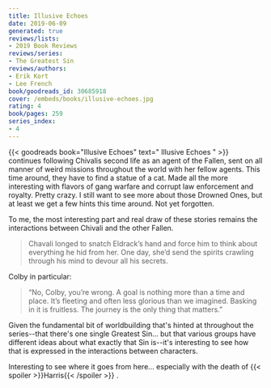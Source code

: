 ```yaml
---
title: Illusive Echoes
date: 2019-06-09
generated: true
reviews/lists:
- 2019 Book Reviews
reviews/series:
- The Greatest Sin
reviews/authors:
- Erik Kort
- Lee French
book/goodreads_id: 30685918
cover: /embeds/books/illusive-echoes.jpg
rating: 4
book/pages: 259
series_index:
- 4
---
```

{{< goodreads book="Illusive Echoes" text=" Illusive Echoes " >}} continues following Chivalis second life as an agent of the Fallen, sent on all manner of weird missions throughout the world with her fellow agents. This time around, they have to find a statue of a cat. Made all the more interesting with flavors of gang warfare and corrupt law enforcement and royalty. Pretty crazy. I still want to see more about those Drowned Ones, but at least we get a few hints this time around. Not yet forgotten.  

To me, the most interesting part and real draw of these stories remains the interactions between Chivali and the other Fallen.  

<!--more-->

> Chavali longed to snatch Eldrack’s hand and force him to think about everything he hid from her. One day, she’d send the spirits crawling through his mind to devour all his secrets.

Colby in particular:  

> “No, Colby, you’re wrong. A goal is nothing more than a time and place. It’s fleeting and often less glorious than we imagined. Basking in it is fruitless. The journey is the only thing that matters.”

Given the fundamental bit of worldbuilding that's hinted at throughout the series--that there's one single Greatest Sin... but that various groups have different ideas about what exactly that Sin is--it's interesting to see how that is expressed in the interactions between characters.  

Interesting to see where it goes from here... especially with the death of {{< spoiler >}}Harris{{< /spoiler >}}  .